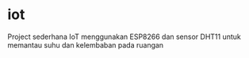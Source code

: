 # iot

Project sederhana IoT menggunakan ESP8266 dan sensor DHT11 untuk memantau suhu dan kelembaban pada ruangan
